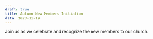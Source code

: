 ```yaml
---
draft: true
title: Autumn New Members Initiation
date: 2023-11-19
---
```


Join us as we celebrate and recognize the new members to our church.

<!--more-->
